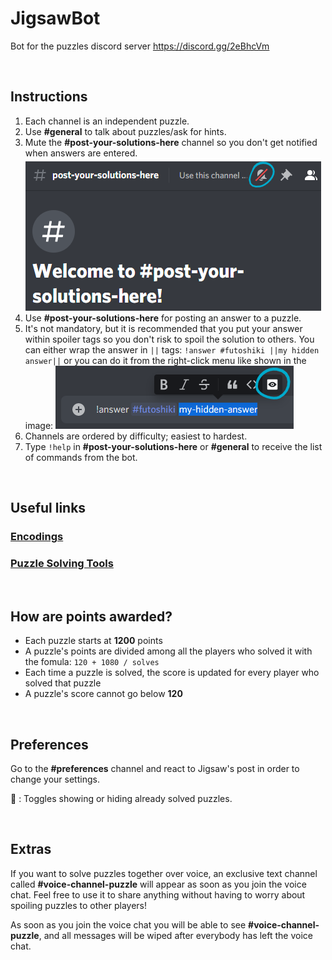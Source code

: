 # JigsawBot

Bot for the puzzles discord server https://discord.gg/2eBhcVm

<br>

## Instructions

1. Each channel is an independent puzzle.
1. Use **#general** to talk about puzzles/ask for hints.
1. Mute the **#post-your-solutions-here** channel so you don't get notified when answers are entered. ![mute-channel](img/mute-channel.png)
1. Use **#post-your-solutions-here** for posting an answer to a puzzle.
1. It's not mandatory, but it is recommended that you put your answer within spoiler tags so you don't risk to spoil the solution to others. You can either wrap the answer in `||` tags: 
`!answer #futoshiki ||my hidden answer||` or you can do it from the right-click menu like shown in the image: ![hide-solution](img/hide-answer.png)
1. Channels are ordered by difficulty; easiest to hardest.
1. Type `!help` in **#post-your-solutions-here** or **#general** to receive the list of commands from the bot.

<br>

## Useful links

### [Encodings](https://puzzlehunt.azurewebsites.net/nipd2020/play/encodings)
### [Puzzle Solving Tools](https://puzzlehunt.azurewebsites.net/nipd2020/play/tools)

<br>

## How are points awarded?

- Each puzzle starts at **1200** points
- A puzzle's points are divided among all the players who solved it with the fomula: `120 + 1080 / solves`
- Each time a puzzle is solved, the score is updated for every player who solved that puzzle
- A puzzle's score cannot go below **120**

<br>

## Preferences

Go to the **#preferences** channel and react to Jigsaw's post in order to change your settings.

👀 : Toggles showing or hiding already solved puzzles.

<br>

## Extras

If you want to solve puzzles together over voice, an exclusive text channel called **#voice-channel-puzzle** will appear as soon as you join the voice chat. Feel free to use it to share anything without having to worry about spoiling puzzles to other players!

As soon as you join the voice chat you will be able to see **#voice-channel-puzzle**, and all messages will be wiped after everybody has left the voice chat.
